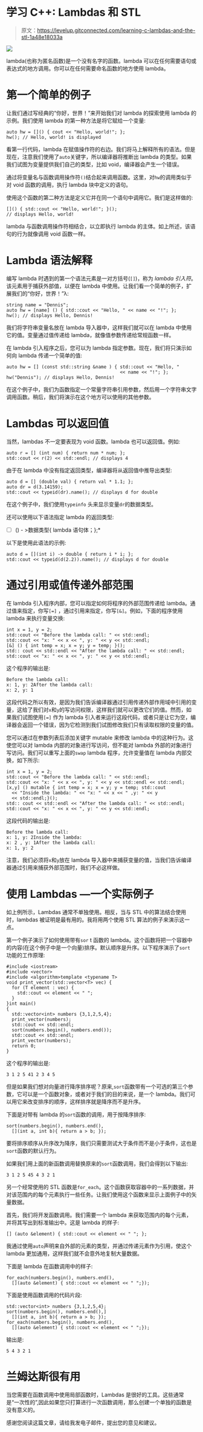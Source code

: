 # 学习 C++: Lambdas 和 STL

> 原文：<https://levelup.gitconnected.com/learning-c-lambdas-and-the-stl-1a48e18033a>

![](img/37891e0e7b8acadcfaa4a1c1d21d379e.png)

lambda(也称为匿名函数)是一个没有名字的函数。lambda 可以在任何需要语句或表达式的地方调用。你可以在任何需要命名函数的地方使用 lambda。

# 第一个简单的例子

让我们通过写经典的“你好，世界！”来开始我们对 lambda 的探索使用 lambda 的示例。我们使用 lambda 的第一种方法是将它赋给一个变量:

```
auto hw = []() { cout << "Hello, world!"; };
hw(); // Hello, world! is displayed
```

看第一行代码，lambda 在赋值操作符的右边。我们将马上解释所有的语法。但是现在，注意我们使用了`auto`关键字，所以编译器将推断出 lambda 的类型。如果我们试图为变量提供我们自己的类型，比如 void，编译器会产生一个错误。

通过将变量名与函数调用操作符`()`结合起来调用函数。这里，对`hw`的调用类似于对 void 函数的调用，执行 lambda 块中定义的语句。

使用这个函数的第二种方法是定义它并在同一个语句中调用它。我们是这样做的:

```
[]() { std::cout << "Hello, world!"; }();
// displays Hello, world!
```

lambda 与函数调用操作符相结合，以立即执行 lambda 的主体。如上所述，该语句的行为就像调用 void 函数一样。

# Lambda 语法解释

编写 lambda 时遇到的第一个语法元素是一对方括号(`[]`)，称为 *lambda 引入符*。该元素用于捕获外部值，以便在 lambda 中使用。让我们看一个简单的例子，扩展我们的“你好，世界！”λ:

```
string name = "Dennis";
auto hw = [name] () { std::cout << "Hello, " << name << "!"; };
hw(); // displays Hello, Dennis!
```

我们将字符串变量名放在 lambda 导入器中，这样我们就可以在 lambda 中使用它的值。变量通过值传递给 lambda，就像值参数传递给常规函数一样。

在 lambda 引入程序之后，您可以为 lambda 指定参数。现在，我们将只演示如何向 lambda 传递一个简单的值:

```
auto hw = [] (const std::string &name ) { std::cout << "Hello, "
                                          << name << "!"; };
hw("Dennis"); // displays Hello, Dennis!
```

在这个例子中，我们为函数指定一个常量字符串引用参数，然后用一个字符串文字调用函数。稍后，我们将演示在这个地方可以使用的其他参数。

# Lambdas 可以返回值

当然，lambdas 不一定要表现为 void 函数。lambda 也可以返回值。例如:

```
auto r = [] (int num) { return num * num; };
std::cout << r(2) << std::endl; // displays 4
```

由于在 lambda 中没有指定返回类型，编译器将从返回值中推导出类型:

```
auto d = [] (double val) { return val * 1.1; };
auto dr = d(3.14159);
std::cout << typeid(dr).name(); // displays d for double
```

在这个例子中，我们使用`typeinfo` 头来显示变量`dr`的数据类型。

还可以使用以下语法指定 lambda 的返回类型:

*[ ] () - >数据类型{ lambda 语句体；};*

以下是使用此语法的示例:

```
auto d = [](int i) -> double { return i * i; };
std::cout << typeid(d(2.2)).name(); // displays d for double
```

# 通过引用或值传递外部范围

在 lambda 引入程序内部，您可以指定如何将程序的外部范围传递给 lambda。通过值来指定，你写`[=]` ，通过引用来指定，你写`[&]`。例如，下面的程序使用 lambda 来执行变量交换:

```
int x = 1, y = 2;
std::cout << "Before the lambda call: " << std::endl;
std::cout << "x: " << x << ", y: " << y << std::endl;
[&] () { int temp = x; x = y; y = temp; }();
std:: cout << std::endl << "After the lambda call: " << std::endl;
std::cout << "x: " << x << ", y: " << y << std::endl;
```

这个程序的输出是:

```
Before the lambda call:
x: 1, y: 2After the lambda call:
x: 2, y: 1
```

这段代码之所以有效，是因为我们告诉编译器通过引用传递外部作用域中引用的变量，这给了我们对`x`和`y`的写访问权限，这样我们就可以更改它们的值。然而，如果我们试图使用`[=]` 作为 lambda 引入者来运行这段代码，或者只是让它为空，编译器会返回一个错误，因为它检测到我们试图修改我们只有读取权限的变量的值。

您可以通过在参数列表后添加关键字 mutable 来修改 lambda 中的这种行为。这使您可以对 lambda 内部的对象进行写访问，但不能对 lambda 外部的对象进行写访问。我们可以重写上面的`swap` lambda 程序，允许变量值在 lambda 内部交换，如下所示:

```
int x = 1, y = 2;
std::cout << "Before the lambda call: " << std::endl;
std::cout << "x: " << x << ", y: " << y << std::endl << std::endl;
[x,y] () mutable { int temp = x; x = y; y = temp; std::cout
  << "Inside the lambda: " << "x: " << x << " ,y: " << y
  << std::endl;}();
std:: cout << std::endl << "After the lambda call: " << std::endl;
std::cout << "x: " << x << ", y: " << y << std::endl;
```

这段代码的输出是:

```
Before the lambda call:
x: 1, y: 2Inside the lambda: 
x: 2 , y: 1After the lambda call:
x: 1, y: 2
```

注意，我们必须将`x`和`y`放在 lambda 导入器中来捕获变量的值，当我们告诉编译器通过引用来捕获外部范围时，我们不必这样做。

# 使用 Lambdas —一个实际例子

如上例所示，Lambdas 通常不单独使用。相反，当与 STL 中的算法结合使用时，lambdas 被证明是最有用的。我将用两个使用 STL 算法的例子来演示这一点。

第一个例子演示了如何使用带有`sor` t 函数的 lambda。这个函数将把一个容器中的内容(在这个例子中是一个向量)排序。默认顺序是升序。以下程序演示了`sort` 功能的工作原理:

```
#include <iostream>
#include <vector>
#include <algorithm>template <typename T>
void print_vector(std::vector<T> vec) {
  for (T element : vec) {
    std::cout << element << " ";
  }
}int main()
{
  std::vector<int> numbers {3,1,2,5,4};
  print_vector(numbers);
  std::cout << std::endl;
  sort(numbers.begin(), numbers.end());
  std::cout << std::endl;
  print_vector(numbers);
  return 0;
}
```

这个程序的输出是:

```
3 1 2 5 41 2 3 4 5
```

但是如果我们想对向量进行降序排序呢？原来,`sort`函数带有一个可选的第三个参数，它可以是一个函数对象，或者对于我们的目的来说，是一个 lambda。我们可以用它来改变排序的顺序，这样排序就是降序而不是升序。

下面是对带有 lambda 的`sort`函数的调用，用于按降序排序:

```
sort(numbers.begin(), numbers.end(),
  [](int a, int b){ return a > b; });
```

要将排序顺序从升序改为降序，我们只需要测试大于条件而不是小于条件，这也是`sort`函数的默认行为。

如果我们用上面的新函数调用替换原来的`sort`函数调用，我们会得到以下输出:

```
3 1 2 5 45 4 3 2 1
```

另一个经常使用的 STL 函数是`for_each`。这个函数获取容器中的一系列数据，并对该范围内的每个元素执行一些任务。让我们使用这个函数来显示上面例子中的矢量数据。

首先，我们将开发函数调用。我们需要一个 lambda 来获取范围内的每个元素，并将其写出到标准输出中。这是 lambda 的样子:

```
[] (auto &element) { std::cout << element << " "; };
```

我通过使用`auto`声明来自外部的元素的类型，并通过传递元素作为引用，使这个 lambda 更加通用，这样我们就不会意外地复制大量数据。

下面是 lambda 在函数调用中的样子:

```
for_each(numbers.begin(), numbers.end(),
  [](auto &element) { std::cout << element << " ";});
```

下面是使用函数调用的代码片段:

```
std::vector<int> numbers {3,1,2,5,4};
sort(numbers.begin(), numbers.end(),]
  [](int a, int b){ return a > b; });
for_each(numbers.begin(), numbers.end(),
  [](auto &element) { std::cout << element << " ";});
```

输出是:

```
5 4 3 2 1
```

# 兰姆达斯很有用

当您需要在函数调用中使用局部函数时，Lambdas 是很好的工具。这些通常是“一次性的”,因此如果您只打算进行一次函数调用，那么创建一个单独的函数是没有意义的。

感谢您阅读这篇文章，请给我发电子邮件，提出您的意见和建议。